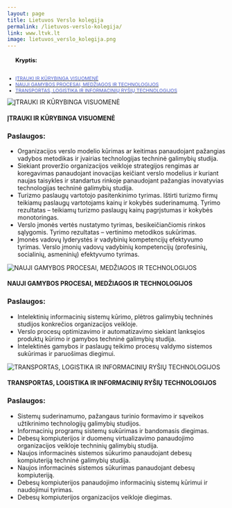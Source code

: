 ```yaml
---
layout: page
title: Lietuvos Verslo kolegija
permalink: /lietuvos-verslo-kolegija/
link: www.ltvk.lt
image: lietuvos_verslo_kolegija.png
---
```


<!-- Buttons -->
<ul class="nav nav-tabs" style="font-size: 11px;">
 <h3 style="color: black !important;">Kryptis:</h3>
 <br/>
  <li class="active col-md-2">
      <a data-toggle="tab" href="#home">
        <div style="display:inline; color: #4a5ecf"> ĮTRAUKI IR KŪRYBINGA VISUOMENĖ </div>
      </a>
  </li>
  <li class="col-md-2">
    <a data-toggle="tab" href="#menu1">
       <div style="display:inline; color: #4a5ecf"> NAUJI GAMYBOS PROCESAI, MEDŽIAGOS IR TECHNOLOGIJOS</div>
    </a>
  </li>
  <li class="col-md-2">
    <a data-toggle="tab" href="#menu2">
        <div style="display:inline; color: #4a5ecf"> TRANSPORTAS, LOGISTIKA IR INFORMACINIŲ RYŠIŲ TECHNOLOGIJOS </div>
    </a>
  </li> 
</ul>

<!-- Content -->
<div class="tab-content">
  <div id="home" class="tab-pane fade in active">
    <div class="col-md-12 direction-title">
        <img src="../images/itrauki-ir-kurybinga-visuomene.png" alt="ĮTRAUKI IR KŪRYBINGA VISUOMENĖ" class="col-md-1">
        <h4 class="col-md-11">
            ĮTRAUKI IR KŪRYBINGA VISUOMENĖ
        </h4>
    </div>
    <h3>Paslaugos: </h3>
    <ul>
        <li> Organizacijos verslo modelio kūrimas ar keitimas panaudojant pažangias vadybos metodikas ir įvairias technologijas techninė galimybių studija.</li>
        <li> Siekiant proveržio organizacijos veikloje strategijos rengimas ar koregavimas panaudojant inovacijas keičiant verslo modelius ir kuriant naujas taisykles ir standartus rinkoje  panaudojant pažangias inovatyvias technologijas techninė galimybių studija.</li>
        <li> Turizmo paslaugų vartotojo pasitenkinimo tyrimas. Ištirti turizmo  firmų teikiamų paslaugų vartotojams kainų ir kokybės suderinamumą. Tyrimo rezultatas – teikiamų turizmo paslaugų kainų pagrįstumas ir kokybės monotoringas.</li>
        <li> Verslo įmonės vertės nustatymo tyrimas, besikeičiančiomis rinkos sąlygomis. Tyrimo rezultatas – vertinimo metodikos sukūrimas.</li>
        <li> Įmonės vadovų  lyderystės ir vadybinių kompetencijų efektyvumo tyrimas. Verslo įmonių vadovų vadybinių kompetencijų (profesinių, socialinių, asmeninių) efektyvumo  tyrimas.</li>
    </ul>
  </div>
  <div id="menu1" class="tab-pane fade">
    <div class="col-md-12 direction-title">
          <img src="../images/nauji-bamybos-procesai-medziagos-technologijos.png" alt="NAUJI GAMYBOS PROCESAI, MEDŽIAGOS IR TECHNOLOGIJOS" class="col-md-1">
          <h4 class="col-md-11">
              NAUJI GAMYBOS PROCESAI, MEDŽIAGOS IR TECHNOLOGIJOS
          </h4>
      </div>
    <h3>Paslaugos:</h3>
    <ul>
        <li>Intelektinių informacinių sistemų kūrimo, plėtros galimybių techninės studijos konkrečios organizacijos veikloje.</li>
        <li>Verslo procesų optimizavimo ir automatizavimo siekiant lanksęios produktų kūrimo ir gamybos techninė galimybių studija.</li>
        <li>Intelektinės gamybos ir paslaugų teikimo procesų valdymo sistemos sukūrimas ir paruošimas diegimui.</li>
    </ul>
  </div>
  <div id="menu2" class="tab-pane fade">
    <div class="col-md-12 direction-title">
          <img src="../images/transportas-logistika-ir-informaciniu-rysiu-technologijos.png" alt="TRANSPORTAS, LOGISTIKA IR INFORMACINIŲ RYŠIŲ TECHNOLOGIJOS" class="col-md-1">
          <h4 class="col-md-11">
              TRANSPORTAS, LOGISTIKA IR INFORMACINIŲ RYŠIŲ TECHNOLOGIJOS
          </h4>
      </div>
    <h3>Paslaugos:</h3>
     <ul>
        <li>Sistemų suderinamumo, pažangaus turinio formavimo ir sąveikos užtikrinimo technologijų  galimybių studijos.</li>
        <li>Informacinių programų sistemų sukūrimas ir bandomasis diegimas.</li>
        <li>Debesų kompiuterijos ir duomenų virtualizavimo panaudojimo organizacijos veikloje techninių galimybių studija.</li>
        <li>Naujos informacinės sistemos sūkurimo panaudojant debesų kompiuteriją techninė galimybių studija.</li>
        <li>Naujos informacinės sistemos sūkurimas panaudojant debesų kompiuteriją.</li>
        <li>Debesų kompiuterijos panaudojimo informacinių sistemų kūrimui ir naudojimui tyrimas.</li>
        <li>Debesų kompiuterijos organizacijos veikloje diegimas.</li>
    </ul>
</div>

